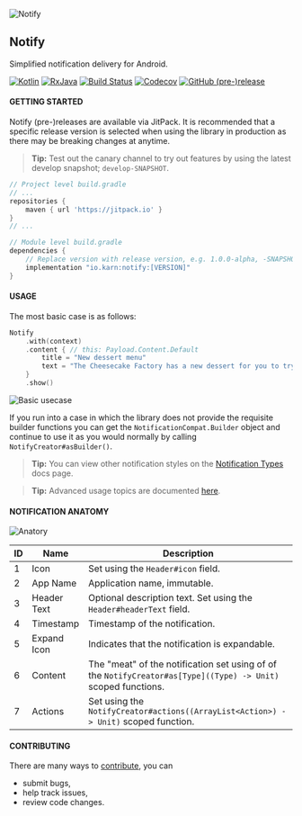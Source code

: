 ![Notify](./docs/assets/notify-logo.svg)


## Notify
Simplified notification delivery for Android.

[![Kotlin](https://img.shields.io/badge/Kotlin-1.2.41-blue.svg?style=flat-square)](http://kotlinlang.org)
[![RxJava](https://img.shields.io/badge/Support-27.1.1-6ab344.svg?style=flat-square)](https://github.com/ReactiveX/RxJava/releases/tag/v2.1.10)
[![Build Status](https://img.shields.io/travis/Karn/notify.svg?style=flat-square)](https://travis-ci.org/Karn/notify)
[![Codecov](https://img.shields.io/codecov/c/github/karn/notify.svg?style=flat-square)](https://codecov.io/gh/Karn/notify)
[![GitHub (pre-)release](https://img.shields.io/github/release/karn/notify/all.svg?style=flat-square)
](./../../releases)


#### GETTING STARTED
Notify (pre-)releases are available via JitPack. It is recommended that  a specific release version is selected when using the library in production as there may be breaking changes at anytime.

> **Tip:** Test out the canary channel to try out features by using the latest develop snapshot; `develop-SNAPSHOT`.

``` Groovy
// Project level build.gradle
// ...
repositories {
    maven { url 'https://jitpack.io' }
}
// ...

// Module level build.gradle
dependencies {
    // Replace version with release version, e.g. 1.0.0-alpha, -SNAPSHOT
    implementation "io.karn:notify:[VERSION]"
}
```


#### USAGE
The most basic case is as follows:

```Kotlin
Notify
    .with(context)
    .content { // this: Payload.Content.Default
        title = "New dessert menu"
        text = "The Cheesecake Factory has a new dessert for you to try!"
    }
    .show()
```

![Basic usecase](./docs/assets/default.svg)

If you run into a case in which the library does not provide the requisite builder functions you can get the `NotificationCompat.Builder` object and continue to use it as you would normally by calling `NotifyCreator#asBuilder()`.

> **Tip:** You can view other notification styles on the [Notification Types](./docs/types.md) docs page.

> **Tip:** Advanced usage topics are documented [here](./docs/advanced.md).

#### NOTIFICATION ANATOMY

![Anatory](./docs/assets/anatomy.svg)

| ID   | Name         | Description                                                                                             |
| ---- | ------------ | ------------------------------------------------------------------------------------------------------- |
| 1    | Icon         | Set using the `Header#icon` field.                                                                      |
| 2    | App Name     | Application name, immutable.                                                                            |
| 3    | Header Text  | Optional description text. Set using the `Header#headerText` field.                                     |
| 4    | Timestamp    | Timestamp of the notification.                                                                          |
| 5    | Expand Icon  | Indicates that the notification is expandable.                                                          |
| 6    | Content      | The "meat" of the notification set using of of the `NotifyCreator#as[Type]((Type) -> Unit)` scoped functions. |
| 7    | Actions      | Set using the `NotifyCreator#actions((ArrayList<Action>) -> Unit)` scoped function.                           |

#### CONTRIBUTING
There are many ways to [contribute](./.github/CONTRIBUTING.md), you can
- submit bugs,
- help track issues,
- review code changes.
